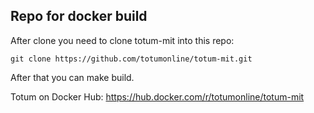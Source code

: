 ## Repo for docker build

After clone you need to clone totum-mit into this repo:

```
git clone https://github.com/totumonline/totum-mit.git
```


After that you can make build.

Totum on Docker Hub: https://hub.docker.com/r/totumonline/totum-mit
